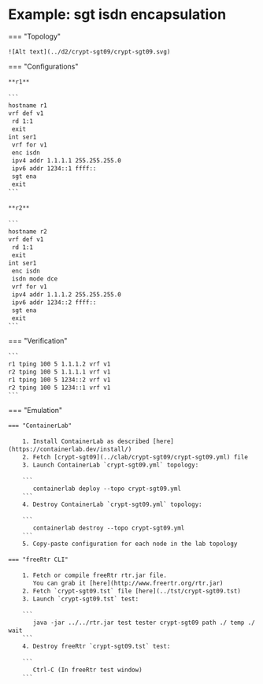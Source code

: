 # Example: sgt isdn encapsulation

=== "Topology"

    ![Alt text](../d2/crypt-sgt09/crypt-sgt09.svg)

=== "Configurations"

    **r1**

    ```
    hostname r1
    vrf def v1
     rd 1:1
     exit
    int ser1
     vrf for v1
     enc isdn
     ipv4 addr 1.1.1.1 255.255.255.0
     ipv6 addr 1234::1 ffff::
     sgt ena
     exit
    ```

    **r2**

    ```
    hostname r2
    vrf def v1
     rd 1:1
     exit
    int ser1
     enc isdn
     isdn mode dce
     vrf for v1
     ipv4 addr 1.1.1.2 255.255.255.0
     ipv6 addr 1234::2 ffff::
     sgt ena
     exit
    ```

=== "Verification"

    ```
    r1 tping 100 5 1.1.1.2 vrf v1
    r2 tping 100 5 1.1.1.1 vrf v1
    r1 tping 100 5 1234::2 vrf v1
    r2 tping 100 5 1234::1 vrf v1
    ```

=== "Emulation"

    === "ContainerLab"

        1. Install ContainerLab as described [here](https://containerlab.dev/install/)  
        2. Fetch [crypt-sgt09](../clab/crypt-sgt09/crypt-sgt09.yml) file  
        3. Launch ContainerLab `crypt-sgt09.yml` topology:  

        ```
           containerlab deploy --topo crypt-sgt09.yml  
        ```
        4. Destroy ContainerLab `crypt-sgt09.yml` topology:  

        ```
           containerlab destroy --topo crypt-sgt09.yml  
        ```
        5. Copy-paste configuration for each node in the lab topology

    === "freeRtr CLI"

        1. Fetch or compile freeRtr rtr.jar file.  
           You can grab it [here](http://www.freertr.org/rtr.jar)  
        2. Fetch `crypt-sgt09.tst` file [here](../tst/crypt-sgt09.tst)  
        3. Launch `crypt-sgt09.tst` test:  

        ```
           java -jar ../../rtr.jar test tester crypt-sgt09 path ./ temp ./ wait
        ```
        4. Destroy freeRtr `crypt-sgt09.tst` test:  

        ```
           Ctrl-C (In freeRtr test window)
        ```


